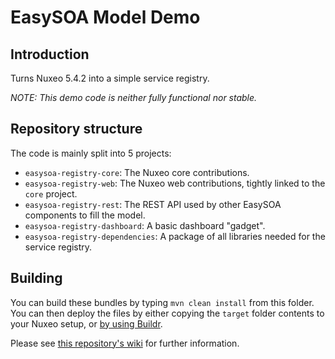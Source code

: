 # EasySOA Model Demo

## Introduction

Turns Nuxeo 5.4.2 into a simple service registry.

*NOTE: This demo code is neither fully functional nor stable.*

## Repository structure

The code is mainly split into 5 projects:

 * `easysoa-registry-core`: The Nuxeo core contributions.
 * `easysoa-registry-web`: The Nuxeo web contributions, tightly linked to the `core` project.
 * `easysoa-registry-rest`: The REST API used by other EasySOA components to fill the model.
 * `easysoa-registry-dashboard`: A basic dashboard "gadget".
 * `easysoa-registry-dependencies`: A package of all libraries needed for the service registry.

## Building

You can build these bundles by typing `mvn clean install` from this folder. You can then deploy the files by
either copying the `target` folder contents to your Nuxeo setup, or [by using Buildr](https://github.com/easysoa/EasySOA/wiki/Releasing-EasySOA).

Please see [this repository's wiki](https://github.com/easysoa/EasySOA/wiki) for further information.